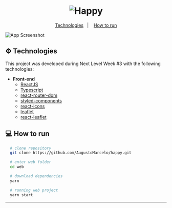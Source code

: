<h1 align="center">
  <img alt="Happy" src="https://res.cloudinary.com/augustomarcelo/image/upload/v1602521339/happy-logo_l827ol.svg" />
</h1>

<p align="center">
  <a href="#gear-technologies">Technologies</a>&nbsp;&nbsp;&nbsp;|&nbsp;&nbsp;&nbsp;
  <a href="#computer-how-to-run">How to run</a>
</p>

![App Screenshot](https://res.cloudinary.com/augustomarcelo/image/upload/v1602522373/happy-preview_urxxxc.png)

## :gear: Technologies

This project was developed during Next Level Week #3 with the following technologies:

- **Front-end**
  - [ReactJS](https://reactjs.org/)
  - [Typescript][ts]
  - [react-router-dom](https://github.com/ReactTraining/react-router)
  - [styled-components](https://www.styled-components.com/)
  - [react-icons](https://react-icons.github.io/react-icons/)
  - [leaflet](https://leafletjs.com/)
  - [react-leaflet](https://react-leaflet.js.org/)

## :computer: How to run

  ```bash
    # clone repository
    git clone https://github.com/AugustoMarcelo/happy.git

    # enter web folder
    cd web

    # download dependencies
    yarn

    # running web project
    yarn start
  ```

---

[ts]: https://www.typescriptlang.org
[vscode]: https://code.visualstudio.com/
[yarn]: https://yarnpkg.com/
[vceditconfig]: https://marketplace.visualstudio.com/items?itemName=EditorConfig.EditorConfig
[vceslint]: https://marketplace.visualstudio.com/items?itemName=dbaeumer.vscode-eslint
